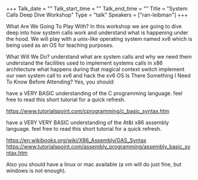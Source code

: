 +++
Talk_date = ""
Talk_start_time = ""
Talk_end_time = ""
Title = "System Calls Deep Dive Workshop"
Type = "talk"
Speakers = ["ran-leibman"]
+++

What Are We Going To Play With?
In this workshop we are going to dive deep into how system calls work and understand what is happening under the hood. We will play with a unix-like operating system named xv6 which is being used as an OS for teaching purposes.

What Will We Do?
understand what are system calls and why we need them
understand the facilities used to implement systems calls in x86 architecture
what happens during that magical context switch
implement our own system call to xv6 and hack the xv6 OS
Is There Something I Need To Know Before Attending?
Yes, you should:

have a VERY BASIC understanding of the C programming language. feel free to read this short tutorial for a quick refresh.

https://www.tutorialspoint.com/cprogramming/c_basic_syntax.htm

have a VERY VERY BASIC understanding of the At&t x86 assembly language. feel free to read this short tutorial for a quick refresh.

https://en.wikibooks.org/wiki/X86_Assembly/GAS_Syntax
https://www.tutorialspoint.com/assembly_programming/assembly_basic_syntax.htm

Also you should have a linux or mac available (a vm will do just fine, but windows is not enough).

